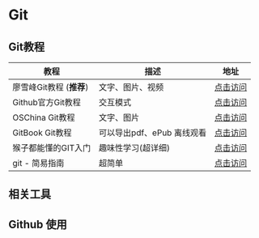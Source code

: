 # Git

## Git教程

教程 | 描述 | 地址
---|---|---
廖雪峰Git教程 (**推荐**) | 文字、图片、视频| [点击访问](http://www.liaoxuefeng.com/wiki/0013739516305929606dd18361248578c67b8067c8c017b000)
Github官方Git教程 | 交互模式 | [点击访问](https://try.github.io/levels/1/challenges/5)
OSChina Git教程 | 文字、图片 | [点击访问](https://git.oschina.net/progit/)
GitBook Git教程 | 可以导出pdf、ePub 离线观看 | [点击访问](https://lvwzhen.gitbooks.io/git-tutorial/content/)
猴子都能懂的GIT入门 | 趣味性学习(超详细) | [点击访问](https://backlogtool.com/git-guide/cn/)
git - 简易指南 | 超简单 | [点击访问](http://www.bootcss.com/p/git-guide/)

## 相关工具


## Github 使用